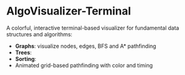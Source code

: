 # AlgoVisualizer-Terminal

A colorful, interactive terminal-based visualizer for fundamental data structures and algorithms:

- **Graphs**: visualize nodes, edges, BFS and A* pathfinding
- **Trees**: 
- **Sorting**: 
- Animated grid-based pathfinding with color and timing
